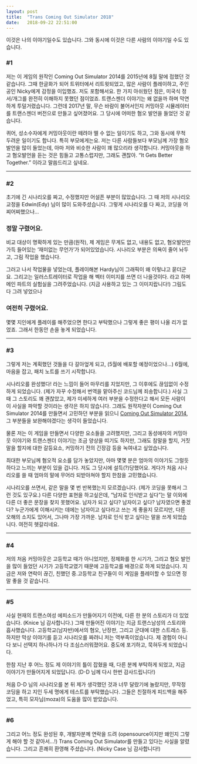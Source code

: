 ```yaml
---
layout: post
title:  "Trans Coming Out Simulator 2018"
date:   2018-09-22 22:51:00
---
```


이것은 나의 이야기일수도 있습니다. 그와 동시에 이것은 다른 사람의 이야기일 수도 있습니다.


### #1

저는 이 게임의 원작인 Coming Out Simulator 2014를 2015년에 8월 말에 접했던 것 같습니다. 그때 한글화가 되어 트위터에서 리트윗되었고,  많은 사람이 플레이하고, 주인공인 Nicky에게 감정을 이입했죠. 저도 포함해서요. 한 가지 아쉬웠던 점은, 미국식 정서/개그를 완전히 이해하지 못했던 점이었죠. 트랜스젠더 이야기는 왜 없을까 하며 막연하게 투덜거렸습니다. 그런데 2017년 말, 무슨 바람이 불어서인지 커밍아웃 시뮬레이터를 트랜스젠더 버전으로 만들고 싶어졌어요. 그 당시에 어떠한 혐오 발언을 들었던 것 같습니다.


퀴어, 성소수자에게 커밍아웃이란 떼려야 뗄 수 없는 일이기도 하고, 그와 동시에 무척 두려운 일이기도 합니다.  특히 부모에게는요. 저는 다른 사람들보다 부모님께 가장 혐오 발언을 많이 들었는데, 아마 저와 비슷한 사람이 꽤 많으리라 생각합니다. 커밍아웃을 하고 혐오발언을 듣는 것은 힘들고 고통스럽지만, 그래도 괜찮아. “It Gets Better Together.” 이라고 말씀드리고 싶네요.


- - -

### #2

초기에 긴 시나리오를 짜고, 수정했지만 어설픈 부분이 많았습니다. 그 때 저의 시나리오 교정을 Edwin(Edy) 님이 많이 도와주셨습니다. 그렇게 시나리오를 다 짜고, 코딩을 어찌어찌했으나... 

### 정말 구렸어요.


비교 대상이 명확하게 있는 만큼(원작), 제 게임은 무게도 없고, 내용도 없고, 혐오발언만 가득 들어있는 ‘재미없는 무언가’가 되어있었습니다. 시나리오 부분은 의욕이 줄어 놔두고, 그림 작업을 했습니다. 


그러고 나서 작업물을 넣었는데, 플레이해본 Hardy님이 그래픽이 왜 이렇냐고 묻더군요. 그리고는 일러스트레이터로 작업을 해 벡터 이미지를 쓰면 더 나을것이다. 라고 하며 메인 파트의 실험실을 그려주었습니다. (지금 사용하고 있는 그 이미지랍니다!)
그림도 다 그려 넣었으나

### 여전히 구렸어요.

몇몇 지인에게 플레이를 해주었으면 한다고 부탁했으나 그렇게 좋은 평이 나올 리가 없었죠.
그래서 한동안 손을 놓게 되었습니다.


- - -

### #3

그렇게 저는 계획했던 것들을 다 갈아엎게 되고, (5월에 배포할 예정이었으나…) 6월에, 마음을 잡고, 패치 노트를 쓰기 시작합니다.


시나리오를 완성했다! 라는 느낌이 들어 마무리를 지었지만, 그 이후에도 끊임없이 수정하게 되었습니다. (제가 자꾸 수정해서 번역을 맡아주신 코드님께 죄송합니다.) 사실 그때 그 스토리도 꽤 괜찮았고, 제가 미세하게 여러 부분을 수정한다고 해서 모든 사람이 이 사실을 파악할 것이라는 생각은 하지 않습니다. 그래도 원작자분이 Coming Out Simulator 2014를 만들면서 고민하던 부분을 읽으니 [Coming Out Simulator 2014](https://blog.ncase.me/coming-out-simulator-2014/),
그 부분들을 보완해야겠다는 생각이 들었습니다. 

물론 저는 이 게임을 만들면서 다양한 요소들을 고려했지만, 그리고 동성애자의 커밍아웃 이야기와 트랜스젠더 이야기는 조금 양상을 띠기도 하지만, 그래도 참말을 할지, 거짓말을 할지에 대한 갈등요소, 커밍하기 전의 긴장감 등을 녹여내고 싶었습니다.

최대한 부모님께 혐오적 요소를 담가 놓았지만, 아마 몇몇 분은 엄마의 이야기도 그럴듯하다고 느끼는 부분이 있을 겁니다. 저도 그 당시에 설득(?)당했어요. 게다가 처음 시나리오를 쓸 때 엄마의 말에 무어라 되받아쳐야 할지 한참을 고민했습니다.

시나리오를 쓰면서, 같은 말을 몇 번 반복했는지 모르겠습니다. (제가 코딩을 못해서 그런 것도 있구요.) 다른 다양한 표현을 하고싶은데, “남자로 인식받고 싶다”는 말 이외에 다른 더 좋은 문장을 찾지 못했어요. 남자가 되고 싶다? 남자이고 싶다? 남자였으면 좋겠다? 누군가에게 이해시키는 데에는 남자이고 싶다라고 쓰는 게 좋을지 모르지만, 다른 오해의 소지도 있어서, 그나마 가장 가까운. 남자로 인식 받고 싶다는 말을 쓰게 되었습니다. 여전히 헷갈리네요.


- - -


### #4

저의 처음 커밍아웃은 고등학교 때가 아니었지만, 정체화를 한 시기가, 그리고 혐오 발언을 많이 들었던 시기가 고등학교였기 때문에 고등학교를 배경으로 하게 되었습니다. 지금은 저와 연락이 끊긴, 친했던 중.고등학교 친구들이 이 게임을 플레이할 수 있으면 정말 좋을 것 같습니다.


- - -

### #5

사실 현재의 트랜스여성 에피소드가 만들어지기 이전에, 다른 한 분의 스토리가 더 있었습니다. (Knice 님 감사합니다.) 그때 만들어진 이야기는 지금 트랜스남성의 스토리와 흡사했습니다. 고등학교(남자반)에서의 혐오, 난장판, 그리고 군대에 대한 스트레스 등. 하지만 막상 이야기를 듣고 시나리오를 짜려니 저는 역부족이었습니다. 제 경험이 아니다 보니 선택지 하나하나가 다 조심스러워졌어요. 중도에 포기하고, 묵혀두게 되었습니다.

한참 지난 후 어느 정도 제 이야기의 틀이 잡혔을 때, 다른 분께 부탁하게 되었고, 지금 이야기가 만들어지게 되었답니다. (D-D 님께 다시 한번 감사드립니다!)

처음 D-D 님의 시나리오를 본 뒤 제가 생각했던 것과 너무 달랐기에 놀랐지만, 무작정 코딩을 하고 지인 두세 명에게 테스트를 부탁했습니다. 그들은 친절하게 피드백을 해주었고, 특히 모자님(moza)의 도움을 많이 받았습니다.


- - -

### #6

그리고 어느 정도 완성된 후, 개발자분께 연락을 드려 (opensource이지만 왜인지 그렇게 해야 할 것 같아서…!) Trans Coming Out Simulator를 만들고 있다는 사실을 알렸습니다. 그리고 흔쾌히 환영해 주셨습니다. (Nicky Case 님 감사합니다!)


- - -